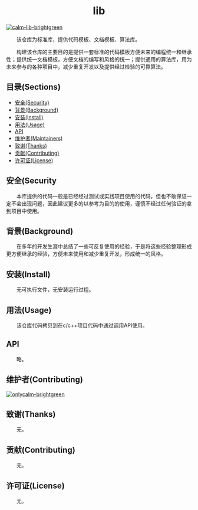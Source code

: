 # <center>lib</center>

[![calm-lib-brightgreen](https://img.shields.io/badge/calm-lib-brightgreen?style=plastic&logo=appveyor "calm-lib-brightgreen")](https://github.com/onlycalm/lib)

&emsp;&emsp;该仓库为标准库，提供代码模板、文档模板、算法库。

&emsp;&emsp;构建该仓库的主要目的是提供一套标准的代码模板方便未来的编程统一和继承性；提供统一文档模板，方便文档的编写和风格的统一；提供通用的算法库，用为未来参与的各种项目中，减少重复开发以及提供经过检验的可靠算法。

## 目录(Sections)

- [安全(Security)](#安全(Security))
- [背景(Background)](#背景(Background))
- [安装(Install)](#安装(Install))
- [用法(Usage)](#用法(Usage))
- [API](#API)
- [维护者(Maintainers)](#维护者(Maintainers))
- [致谢(Thanks)](#致谢(Thanks))
- [贡献(Contributing)](#贡献(Contributing))
- [许可证(License)](#许可证(License))

## 安全(Security
&emsp;&emsp;本库提供的代码一般是已经经过测试或实践项目使用的代码，但也不敢保证一定不会出现问题，因此建议更多的以参考为目的的使用，谨慎不经过任何验证的拿到项目中使用。

## 背景(Background)
&emsp;&emsp;在多年的开发生涯中总结了一些可反复使用的经验，于是将这些经验整理形成更方便继承的经验，方便未来使用和减少重复开发，形成统一的风格。

## 安装(Install)
&emsp;&emsp;无可执行文件，无安装运行过程。

## 用法(Usage)
&emsp;&emsp;该仓库代码拷贝到在c/c++项目代码中通过调用API使用。

## API
&emsp;&emsp;略。

## 维护者(Contributing)

[![onlycalm-brightgreen](https://img.shields.io/badge/onlycalm-brightgreen "onlycalm-brightgreen")](https://github.com/onlycalm)

## 致谢(Thanks)
&emsp;&emsp;无。

## 贡献(Contributing)
&emsp;&emsp;无。

## 许可证(License)
&emsp;&emsp;无。
